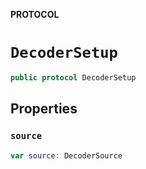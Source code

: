 **PROTOCOL**

# `DecoderSetup`

```swift
public protocol DecoderSetup
```

## Properties
### `source`

```swift
var source: DecoderSource
```
